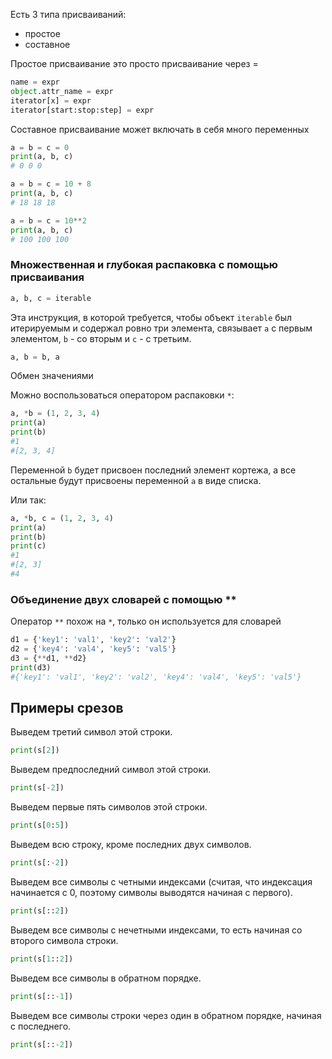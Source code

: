 Есть 3 типа присваиваний:
- простое
- составное

Простое присваивание это просто присваивание через =
```python
name = expr
object.attr_name = expr
iterator[x] = expr
iterator[start:stop:step] = expr
```

Составное присваивание может включать в себя много переменных
```python
a = b = c = 0
print(a, b, c)
# 0 0 0

a = b = c = 10 + 8
print(a, b, c)
# 18 18 18

a = b = c = 10**2
print(a, b, c)
# 100 100 100
```
### Множественная и глубокая распаковка с помощью присваивания

```python
a, b, c = iterable
```
Эта инструкция, в которой требуется, чтобы объект `iterable` был итерируемым и содержал ровно три элемента, связывает `а` с первым элементом, `b` - со вторым и `c` - с третьим.

```python
a, b = b, a
```
Обмен значениями

Можно воспользоваться оператором распаковки `*`:

```python
a, *b = (1, 2, 3, 4)
print(a)
print(b)
#1
#[2, 3, 4]
```

Переменной `b` будет присвоен последний элемент кортежа, а все остальные будут присвоены переменной `a` в виде списка.

Или так:

```python
a, *b, c = (1, 2, 3, 4)
print(a)
print(b)
print(c)
#1
#[2, 3]
#4
```

### Объединение двух словарей с помощью **
Оператор `**` похож на `*`, только он используется для словарей

```python
d1 = {'key1': 'val1', 'key2': 'val2'}
d2 = {'key4': 'val4', 'key5': 'val5'}
d3 = {**d1, **d2}
print(d3)
#{'key1': 'val1', 'key2': 'val2', 'key4': 'val4', 'key5': 'val5'}
```
## Примеры срезов

Выведем третий символ этой строки.
```python
print(s[2])
```


Выведем предпоследний символ этой строки.
```python
print(s[-2])
```


Выведем первые пять символов этой строки.
```python
print(s[0:5])
```


Выведем всю строку, кроме последних двух символов.
```python
print(s[:-2])
```


Выведем все символы с четными индексами (считая, что индексация начинается с 0, поэтому символы выводятся начиная с первого).
```python
print(s[::2])
```


Выведем все символы с нечетными индексами, то есть начиная со второго символа строки.
```python
print(s[1::2])
```


Выведем все символы в обратном порядке.
```python
print(s[::-1])
```


Выведем все символы строки через один в обратном порядке, начиная с последнего.
```python
print(s[::-2])
```
